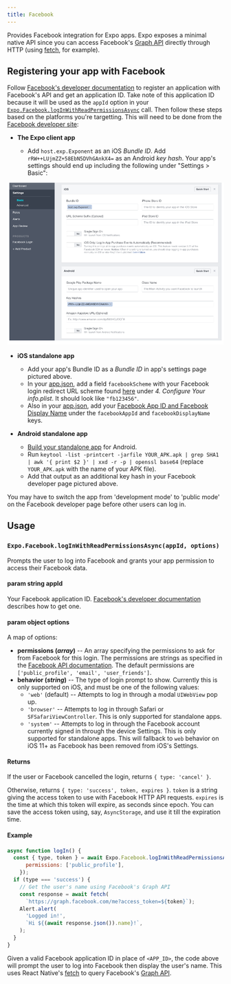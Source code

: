 ```yaml
---
title: Facebook
---
```


Provides Facebook integration for Expo apps. Expo exposes a minimal native API since you can access Facebook's [Graph API](https://developers.facebook.com/docs/graph-api) directly through HTTP (using [fetch](https://facebook.github.io/react-native/docs/network.html#fetch), for example).

## Registering your app with Facebook

Follow [Facebook's developer documentation](https://developers.facebook.com/docs/apps/register) to register an application with Facebook's API and get an application ID. Take note of this application ID because it will be used as the `appId` option in your [`Expo.Facebook.logInWithReadPermissionsAsync`](#expofacebookloginwithreadpermissionsasync "Expo.Facebook.logInWithReadPermissionsAsync") call. Then follow these steps based on the platforms you're targetting. This will need to be done from the [Facebook developer site](https://developers.facebook.com/):

-   **The Expo client app**

    -   Add `host.exp.Exponent` as an iOS _Bundle ID_. Add `rRW++LUjmZZ+58EbN5DVhGAnkX4=` as an Android _key hash_. Your app's settings should end up including the following under "Settings > Basic":

[![](./facebook-app-settings.png)](/_images/facebook-app-settings.png)

-   **iOS standalone app**

    -   Add your app's Bundle ID as a _Bundle ID_ in app's settings page pictured above.
    -   In your [app.json](../guides/configuration.html), add a field `facebookScheme` with your Facebook login redirect URL scheme found [here](https://developers.facebook.com/docs/facebook-login/ios) under _4. Configure Your info.plist_. It should look like `"fb123456"`.
    -   Also in your [app.json](../guides/configuration.html), add your [Facebook App ID and Facebook Display Name](https://developers.facebook.com/docs/facebook-login/ios) under the `facebookAppId` and `facebookDisplayName` keys.

-   **Android standalone app**

    -   [Build your standalone app](../guides/building-standalone-apps.html#building-standalone-apps) for Android.
    -   Run `keytool -list -printcert -jarfile YOUR_APK.apk | grep SHA1 | awk '{ print $2 }' | xxd -r -p | openssl base64` (replace `YOUR_APK.apk` with the name of your APK file).
    -   Add that output as an additional key hash in your Facebook developer page pictured above.

You may have to switch the app from 'development mode' to 'public mode' on the Facebook developer page before other users can log in.

## Usage

### `Expo.Facebook.logInWithReadPermissionsAsync(appId, options)`

Prompts the user to log into Facebook and grants your app permission
to access their Facebook data.

#### param string appId

Your Facebook application ID. [Facebook's developer documentation](https://developers.facebook.com/docs/apps/register) describes how to get one.

#### param object options

A map of options:

-   **permissions (_array_)** -- An array specifying the permissions to ask for from Facebook for this login. The permissions are strings as specified in the [Facebook API documentation](https://developers.facebook.com/docs/facebook-login/permissions). The default permissions are `['public_profile', 'email', 'user_friends']`.
-   **behavior (_string_)** -- The type of login prompt to show. Currently this is only supported on iOS, and must be one of the following values:
    -   `'web'` (default) -- Attempts to log in through a modal `UIWebView` pop up.
    -   `'browser'` -- Attempts to log in through Safari or `SFSafariViewController`. This is only supported for standalone apps.
    -   `'system'` -- Attempts to log in through the Facebook account currently signed in through the device Settings. This is only supported for standalone apps. This will fallback to `web` behavior on iOS 11+ as Facebook has been removed from iOS's Settings.

#### Returns

If the user or Facebook cancelled the login, returns `{ type: 'cancel' }`.

Otherwise, returns `{ type: 'success', token, expires }`. `token` is a string giving the access token to use with Facebook HTTP API requests. `expires` is the time at which this token will expire, as seconds since epoch. You can save the access token using, say, `AsyncStorage`, and use it till the expiration time.

#### Example

```javascript
async function logIn() {
  const { type, token } = await Expo.Facebook.logInWithReadPermissionsAsync('<APP_ID>', {
      permissions: ['public_profile'],
    });
  if (type === 'success') {
    // Get the user's name using Facebook's Graph API
    const response = await fetch(
      `https://graph.facebook.com/me?access_token=${token}`);
    Alert.alert(
      'Logged in!',
      `Hi ${(await response.json()).name}!`,
    );
  }
}
```

Given a valid Facebook application ID in place of `<APP_ID>`, the code above will prompt the user to log into Facebook then display the user's name. This uses React Native's [fetch](https://facebook.github.io/react-native/docs/network.html#fetch) to query Facebook's [Graph API](https://developers.facebook.com/docs/graph-api).
